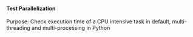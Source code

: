  #### Test Parallelization
 Purpose: Check execution time of a CPU intensive task in default, multi-threading and multi-processing in Python
